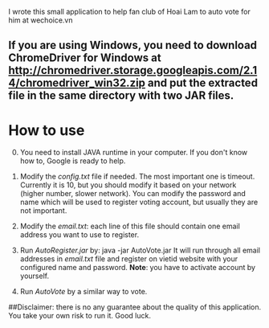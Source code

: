 I wrote this small application to help fan club of Hoai Lam to auto vote for him at wechoice.vn

## If you are using Windows, you need to download ChromeDriver for Windows at http://chromedriver.storage.googleapis.com/2.14/chromedriver_win32.zip and put the extracted file in the same directory with two JAR files.

# How to use
0. You need to install JAVA runtime in your computer. If you don't know how to, Google is ready to help.

1. Modify the *config.txt* file if needed. The most important one is timeout. Currently it is 10, but you should modify it based on your network (higher number, slower network). You can modify the password and name which will be used to register voting account, but usually they are not important.

2. Modify the *email.txt*: each line of this file should contain one email address you want to use to register.

3. Run *AutoRegister.jar* by:
java -jar AutoVote.jar
It will run through all email addresses in *email.txt* file and register on vietid website with your configured name and password.
**Note**: you have to activate account by yourself.

4. Run *AutoVote* by a similar way to vote.

##Disclaimer: there is no any guarantee about the quality of this application. You take your own risk to run it.
Good luck.
